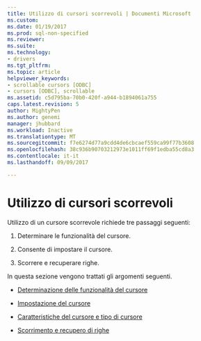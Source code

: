 ```yaml
---
title: Utilizzo di cursori scorrevoli | Documenti Microsoft
ms.custom: 
ms.date: 01/19/2017
ms.prod: sql-non-specified
ms.reviewer: 
ms.suite: 
ms.technology:
- drivers
ms.tgt_pltfrm: 
ms.topic: article
helpviewer_keywords:
- scrollable cursors [ODBC]
- cursors [ODBC], scrollable
ms.assetid: c5d795ba-70b0-420f-a944-b1894061a755
caps.latest.revision: 5
author: MightyPen
ms.author: genemi
manager: jhubbard
ms.workload: Inactive
ms.translationtype: MT
ms.sourcegitcommit: f7e6274d77a9cdd4de6cbcaef559ca99f77b3608
ms.openlocfilehash: 38c936b90703212973e1011ff69f1edba55cd8a3
ms.contentlocale: it-it
ms.lasthandoff: 09/09/2017

---
```

# <a name="using-scrollable-cursors"></a>Utilizzo di cursori scorrevoli
Utilizzo di un cursore scorrevole richiede tre passaggi seguenti:  
  
1.  Determinare le funzionalità del cursore.  
  
2.  Consente di impostare il cursore.  
  
3.  Scorrere e recuperare righe.  
  
 In questa sezione vengono trattati gli argomenti seguenti.  
  
-   [Determinazione delle funzionalità del cursore](../../../odbc/reference/develop-app/determining-cursor-capabilities.md)  
  
-   [Impostazione del cursore](../../../odbc/reference/develop-app/setting-up-the-cursor.md)  
  
-   [Caratteristiche del cursore e tipo di cursore](../../../odbc/reference/develop-app/cursor-characteristics-and-cursor-type.md)  
  
-   [Scorrimento e recupero di righe](../../../odbc/reference/develop-app/scrolling-and-fetching-rows-odbc.md)

